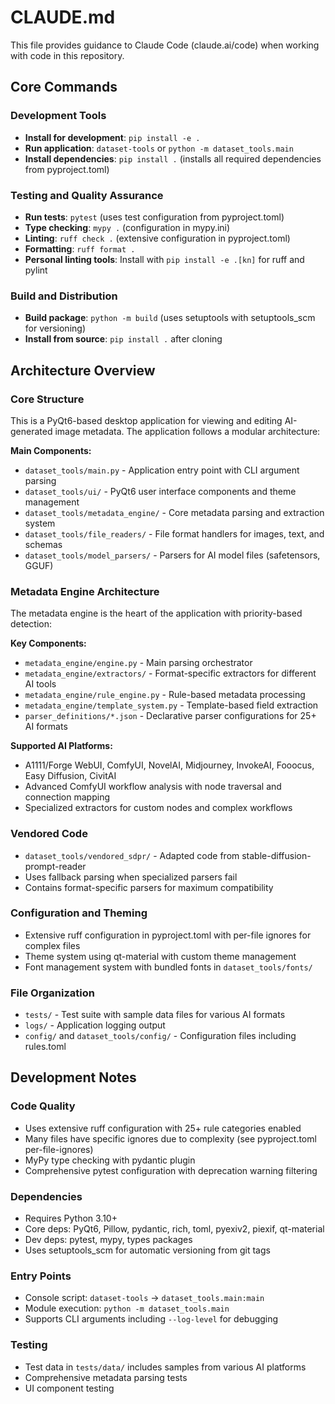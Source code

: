 # CLAUDE.md

This file provides guidance to Claude Code (claude.ai/code) when working with code in this repository.

## Core Commands

### Development Tools
- **Install for development**: `pip install -e .`
- **Run application**: `dataset-tools` or `python -m dataset_tools.main`
- **Install dependencies**: `pip install .` (installs all required dependencies from pyproject.toml)

### Testing and Quality Assurance
- **Run tests**: `pytest` (uses test configuration from pyproject.toml)
- **Type checking**: `mypy .` (configuration in mypy.ini)
- **Linting**: `ruff check .` (extensive configuration in pyproject.toml)
- **Formatting**: `ruff format .`
- **Personal linting tools**: Install with `pip install -e .[kn]` for ruff and pylint

### Build and Distribution
- **Build package**: `python -m build` (uses setuptools with setuptools_scm for versioning)
- **Install from source**: `pip install .` after cloning

## Architecture Overview

### Core Structure
This is a PyQt6-based desktop application for viewing and editing AI-generated image metadata. The application follows a modular architecture:

**Main Components:**
- `dataset_tools/main.py` - Application entry point with CLI argument parsing
- `dataset_tools/ui/` - PyQt6 user interface components and theme management
- `dataset_tools/metadata_engine/` - Core metadata parsing and extraction system
- `dataset_tools/file_readers/` - File format handlers for images, text, and schemas
- `dataset_tools/model_parsers/` - Parsers for AI model files (safetensors, GGUF)

### Metadata Engine Architecture
The metadata engine is the heart of the application with priority-based detection:

**Key Components:**
- `metadata_engine/engine.py` - Main parsing orchestrator
- `metadata_engine/extractors/` - Format-specific extractors for different AI tools
- `metadata_engine/rule_engine.py` - Rule-based metadata processing
- `metadata_engine/template_system.py` - Template-based field extraction
- `parser_definitions/*.json` - Declarative parser configurations for 25+ AI formats

**Supported AI Platforms:**
- A1111/Forge WebUI, ComfyUI, NovelAI, Midjourney, InvokeAI, Fooocus, Easy Diffusion, CivitAI
- Advanced ComfyUI workflow analysis with node traversal and connection mapping
- Specialized extractors for custom nodes and complex workflows

### Vendored Code
- `dataset_tools/vendored_sdpr/` - Adapted code from stable-diffusion-prompt-reader
- Uses fallback parsing when specialized parsers fail
- Contains format-specific parsers for maximum compatibility

### Configuration and Theming
- Extensive ruff configuration in pyproject.toml with per-file ignores for complex files
- Theme system using qt-material with custom theme management
- Font management system with bundled fonts in `dataset_tools/fonts/`

### File Organization
- `tests/` - Test suite with sample data files for various AI formats
- `logs/` - Application logging output
- `config/` and `dataset_tools/config/` - Configuration files including rules.toml

## Development Notes

### Code Quality
- Uses extensive ruff configuration with 25+ rule categories enabled
- Many files have specific ignores due to complexity (see pyproject.toml per-file-ignores)
- MyPy type checking with pydantic plugin
- Comprehensive pytest configuration with deprecation warning filtering

### Dependencies
- Requires Python 3.10+
- Core deps: PyQt6, Pillow, pydantic, rich, toml, pyexiv2, piexif, qt-material
- Dev deps: pytest, mypy, types packages
- Uses setuptools_scm for automatic versioning from git tags

### Entry Points
- Console script: `dataset-tools` → `dataset_tools.main:main`
- Module execution: `python -m dataset_tools.main`
- Supports CLI arguments including `--log-level` for debugging

### Testing
- Test data in `tests/data/` includes samples from various AI platforms
- Comprehensive metadata parsing tests
- UI component testing
